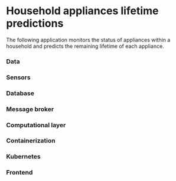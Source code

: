 # Household appliances lifetime predictions
The following application monitors the status of appliances within a household and predicts the remaining lifetime of each appliance. 

<!-- Each comment should be explained 'briefly'. -->

### Data
<!-- Simulated data -->

### Sensors
<!-- Python Docker containers that can be deployed to increase load -->

<!-- Different types of sensors -->

<!-- Mathematical functions that the sensors implement -->

<!-- Breaking behaviour of sensor and how this is represented (-1) -->

### Database 
<!-- Type of database used (NoSQL CassandraDB) -->

<!-- Advantages of using said database -->

<!-- Replicability strategy -->

<!-- Compaction -->

<!-- Interface of Database -->

<!-- What do you store in it (what tables, historical data) -->

<!-- Initialization of database -->

### Message broker
<!-- Reasons for using Kafka w/ Zookeeper -->

<!-- Replicated brokers (there are three) -->

<!-- Topics created and why (who are producers / consumers) -->

<!-- Historical / Streaming data -->

### Computational layer
<!-- Spark cluster specification (historical train / streaming predict) -->

<!-- Spark node that submits application -->

<!-- Implementation of historical -->

<!-- Implementation of streaming -->


### Containerization
<!-- Docker containers -->

<!-- Volumes used for Cassandra, Kafka, and Zookeeper -->

### Kubernetes
<!-- Orchestration platform -->

<!-- Deployment on Minikube -->

<!-- Deployment on GCP -->

### Frontend
<!-- What data is visualized -->

<!-- How does that gata get there -->